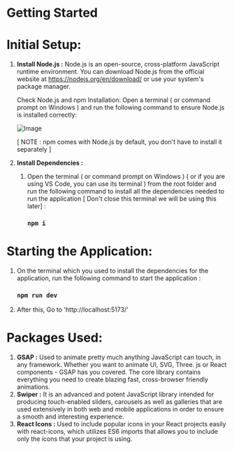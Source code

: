# Getting Started
# Initial Setup:

1. **Install Node.js :** Node.js is an open-source, cross-platform JavaScript runtime environment. You can download Node.js from the official website at https://nodejs.org/en/download/ or use your system's package manager.

   Check Node.js and npm Installation:
   Open a terminal ( or command prompt on Windows ) and run the following command to ensure Node.js is installed correctly:

   ![Image](https://github.com/user-attachments/assets/3daf5a4e-ff85-49a1-9053-aa942e5058dd)

   [ NOTE : npm comes with Node.js by default, you don't have to install it separately ]

2. **Install Dependencies :**
   1. Open the terminal ( or command prompt on Windows ) ( or if you are using VS Code, you can use its terminal ) from the root folder and run the following command to install all the dependencies needed to run the application [ Don't close this terminal we will be using this later] :
      ### `npm i`
      
# Starting the Application:

1. On the terminal which you used to install the dependencies for the application, run the following command to start the application :
   ### `npm run dev`
   
2. After this, Go to 'http://localhost:5173/'

# Packages Used:

1. **GSAP :** Used to animate pretty much anything JavaScript can touch, in any framework. Whether you want to animate UI, SVG, Three. js or React components - GSAP has you covered. The core library contains everything you need to create blazing fast, cross-browser friendly animations.
2. **Swiper :** It is an advanced and potent JavaScript library intended for producing touch-enabled sliders, carousels as well as galleries that are used extensively in both web and mobile applications in order to ensure a smooth and interesting experience.
3. **React Icons :** Used to include popular icons in your React projects easily with react-icons, which utilizes ES6 imports that allows you to include only the icons that your project is using.
